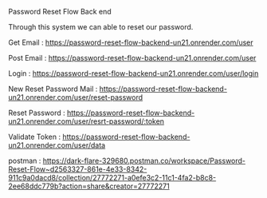 Password Reset Flow Back end

Through this system we can able to reset our password.

Get Email : https://password-reset-flow-backend-un21.onrender.com/user

Post Email : https://password-reset-flow-backend-un21.onrender.com/user

Login : https://password-reset-flow-backend-un21.onrender.com/user/login

New Reset Password Mail : https://password-reset-flow-backend-un21.onrender.com/user/reset-password

Reset Password : https://password-reset-flow-backend-un21.onrender.com/user/resrt-password/:token

Validate Token : https://password-reset-flow-backend-un21.onrender.com/user/data

postman : https://dark-flare-329680.postman.co/workspace/Password-Reset-Flow~d2563327-861e-4e33-8342-911c9a0dacd8/collection/27772271-a0efe3c2-11c1-4fa2-b8c8-2ee68ddc779b?action=share&creator=27772271